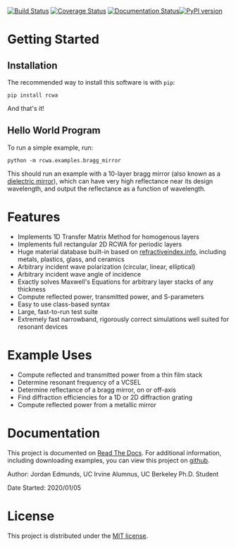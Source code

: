[![Build Status](https://travis-ci.com/edmundsj/RCWA.svg?branch=master)](https://travis-ci.com/edmundsj/RCWA) [![Coverage Status](https://coveralls.io/repos/github/edmundsj/RCWA/badge.svg?branch=master)](https://coveralls.io/github/edmundsj/RCWA?branch=master) [![Documentation Status](https://readthedocs.org/projects/rcwa/badge/?version=latest)](https://rcwa.readthedocs.io/en/latest/?badge=latest)[![PyPI version](https://badge.fury.io/py/rcwa.svg)](https://badge.fury.io/py/rcwa)

Getting Started
================
Installation
--------------
The recommended way to install this software is with `pip`:

```
pip install rcwa
```

And that's it! 

Hello World Program
----------------------
To run a simple example, run:

```
python -m rcwa.examples.bragg_mirror
```

This should run an example with a 10-layer bragg mirror (also known as a [dielectric mirror](https://en.wikipedia.org/wiki/Dielectric_mirror)), which can have very high reflectance near its design wavelength, and output the reflectance as a function of wavelength.

Features
==========
- Implements 1D Transfer Matrix Method for homogenous layers
- Implements full rectangular 2D RCWA for periodic layers
- Huge material database built-in based on [refractiveindex.info](https://refractiveindex.info/), including metals, plastics, glass, and ceramics
- Arbitrary incident wave polarization (circular, linear, elliptical)
- Arbitrary incident wave angle of incidence
- Exactly solves Maxwell's Equations for arbitrary layer stacks of any thickness
- Compute reflected power, transmitted power, and S-parameters
- Easy to use class-based syntax 
- Large, fast-to-run test suite
- Extremely fast narrowband, rigorously correct simulations well suited for resonant devices

Example Uses
==============
- Compute reflected and transmitted power from a thin film stack
- Determine resonant frequency of a VCSEL
- Determine reflectance of a bragg mirror, on or off-axis
- Find diffraction efficiencies for a 1D or 2D diffraction grating
- Compute reflected power from a metallic mirror

Documentation
================
This  project is documented on [Read The Docs](https://rcwa.readthedocs.io/en/latest/). For additional information, including downloading examples, you can view this project on [github](https://github.com/edmundsj/RCWA). 

Author: Jordan Edmunds, UC Irvine Alumnus, UC Berkeley Ph.D. Student

Date Started: 2020/01/05

License
=========
This project is distributed under the [MIT license](https://mit-license.org/).

